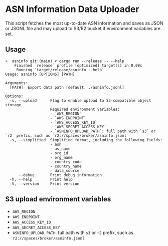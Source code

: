 # ASN Information Data Uploader

This script fetches the most up-to-date ASN information and saves as JSON or JSONL file and may upload to S3/R2 bucket
if environment variables are set.

## Usage

```shell
➜  asninfo git:(main) ✗ cargo run --release -- --help
    Finished `release` profile [optimized] target(s) in 0.08s
     Running `target/release/asninfo --help`
Usage: asninfo [OPTIONS] [PATH]

Arguments:
  [PATH]  Export data path [default: ./asninfo.jsonl]

Options:
  -u, --upload      Flag to enable upload to S3-compatible object storage
                    Required environment variables:
                    - `AWS_REGION`
                    - `AWS_ENDPOINT`
                    - `AWS_ACCESS_KEY_ID`
                    - `AWS_SECRET_ACCESS_KEY`
                    - `ASNINFO_UPLOAD_PATH`: full path with `s3` or `r2` prefix, such as `r2://spaces/broker/asninfo.jsonl`
  -s, --simplified  Simplified format, including the following fields:
                    - asn
                    - as_name
                    - org_id
                    - org_name
                    - country_code
                    - country_name
                    - data_source
      --debug       Print debug information
  -h, --help        Print help
  -V, --version     Print version
```

## S3 upload environment variables

- `AWS_REGION`
- `AWS_ENDPOINT`
- `AWS_ACCESS_KEY_ID`
- `AWS_SECRET_ACCESS_KEY`
- `ASNINFO_UPLOAD_PATH`: full path with `s3` or `r2` prefix, such as `r2://spaces/broker/asninfo.jsonl`

